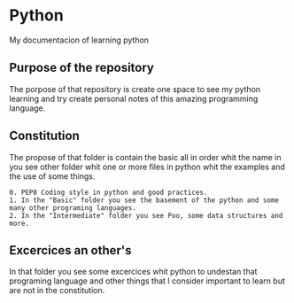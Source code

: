# Python

My documentacion of learning python

## Purpose of the repository

The porpose of that repository is create one space to see my python learning and try create personal notes of this amazing programming language.

## Constitution

The propose of that folder is contain the basic all in order whit the name in you see other folder whit one or more files in python whit the examples and the use of some things.

    0. PEP8 Coding style in python and good practices.
    1. In the "Basic" folder you see the basement of the python and some many other programing languages.
    2. In the "Intermediate" folder you see Poo, some data structures and more.

## Excercices an other's

In that folder you see some excercices whit python to undestan that programing language and other things that I consider important to learn but are not in the constitution.
